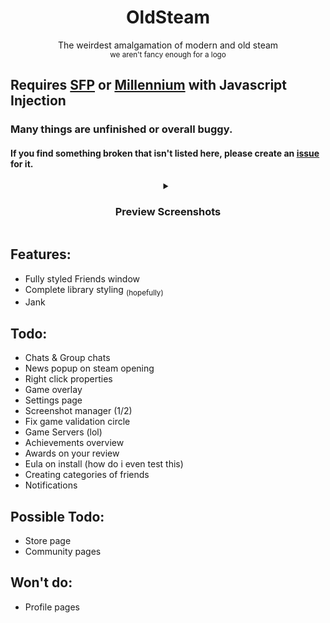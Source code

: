 <div align="center">
  <h1>OldSteam</h1>
  The weirdest amalgamation of modern and old steam<br>
  <sub>we aren't fancy enough for a logo</sub>
</div>

## Requires [SFP](https://github.com/PhantomGamers/SFP) or [Millennium](https://github.com/ShadowMonster99/millennium-steam-patcher) with Javascript Injection

<h3>Many things are unfinished or overall buggy. </h3>
<h4>If you find something broken that isn't listed here, please create an <a href="https://github.com/MapleAtMorning/Green-Steam-Theme/issues/new">issue</a> for it.</h4>
<details align="center">
  <summary><h3>Preview Screenshots</h3></summary>
  <img src="https://github.com/MapleAtMorning/Green-Steam-Theme/assets/79129529/5f6bb637-6a4f-4030-8e26-c297d6460d16" width="54%">
  <img src="https://github.com/MapleAtMorning/Green-Steam-Theme/assets/79129529/16906049-d70a-4345-9cb2-5d45c775736b" width="45%"><br>
  <img src="https://github.com/MapleAtMorning/OldSteam-Theme/assets/79129529/d50be6b2-0a63-4b13-bea1-ddd03a9452c9" width="100%">
  <br><sub>Everything is WIP and these pictures do not provide a view into the future.</sub>
</details>

## Features:
- Fully styled Friends window
- Complete library styling <sub>(hopefully)</sub>
- Jank

## Todo:
- Chats & Group chats
- News popup on steam opening
- Right click properties
- Game overlay
- Settings page
- Screenshot manager (1/2)
- Fix game validation circle
- Game Servers (lol)
- Achievements overview
- Awards on your review
- Eula on install (how do i even test this)
- Creating categories of friends
- Notifications

## Possible Todo:
- Store page
- Community pages

## Won't do:
- Profile pages
